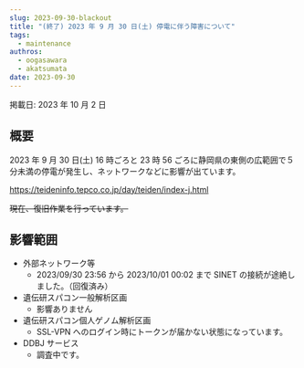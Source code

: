```yaml
---
slug: 2023-09-30-blackout
title: "(終了) 2023 年 9 月 30 日(土) 停電に伴う障害について"
tags:
  - maintenance
authros:
  - oogasawara
  - akatsumata
date: 2023-09-30
---
```


掲載日: 2023 年 10 月 2 日


## 概要

2023 年 9 月 30 日(土) 16 時ごろと 23 時 56 ごろに静岡県の東側の広範囲で５分未満の停電が発生し、ネットワークなどに影響が出ています。

https://teideninfo.tepco.co.jp/day/teiden/index-j.html

~~現在、復旧作業を行っています。~~


## 影響範囲
- 外部ネットワーク等
    - 2023/09/30 23:56 から 2023/10/01 00:02 まで SINET の接続が途絶しました。（回復済み）
- 遺伝研スパコン一般解析区画
    - 影響ありません
- 遺伝研スパコン個人ゲノム解析区画
    - SSL-VPN へのログイン時にトークンが届かない状態になっています。
- DDBJ サービス
    - 調査中です。


